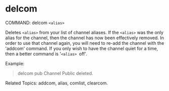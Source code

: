 # delcom

COMMAND: delcom `<alias>`

Deletes `<alias>` from your list of channel aliases. If the `<alias>` was the
only alias for the channel, then the channel has now been effectively
removed. In order to use that channel again, you will need to re-add the
channel with the 'addcom' command. If you only wish to have the channel
quiet for a time, then a better command is '`<alias> `off'.

Example:
  >delcom pub
  Channel Public deleted.

Related Topics: addcom, alias, comlist, clearcom.
